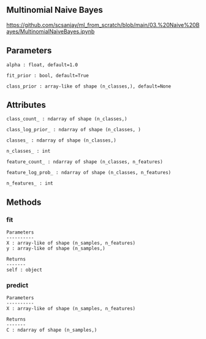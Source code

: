 ## Multinomial Naive Bayes
https://github.com/scsanjay/ml_from_scratch/blob/main/03.%20Naive%20Bayes/MultinomialNaiveBayes.ipynb

  Parameters
  ----------
    alpha : float, default=1.0

    fit_prior : bool, default=True

    class_prior : array-like of shape (n_classes,), default=None

  Attributes
  ----------
    class_count_ : ndarray of shape (n_classes,)

    class_log_prior_ : ndarray of shape (n_classes, )

    classes_ : ndarray of shape (n_classes,)

    n_classes_ : int

    feature_count_ : ndarray of shape (n_classes, n_features)

    feature_log_prob_ : ndarray of shape (n_classes, n_features)

    n_features_ : int
    
   Methods
   -------
   
   ### fit 
    Parameters
    ----------
    X : array-like of shape (n_samples, n_features)
    y : array-like of shape (n_samples,)

    Returns
    -------
    self : object
      
  ### predict
    Parameters
    ----------
    X : array-like of shape (n_samples, n_features)

    Returns
    -------
    C : ndarray of shape (n_samples,)
